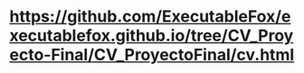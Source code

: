 # https://github.com/ExecutableFox/executablefox.github.io/tree/CV_Proyecto-Final/CV_ProyectoFinal/cv.html
